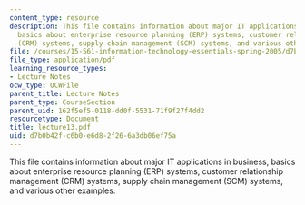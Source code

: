 ```yaml
---
content_type: resource
description: This file contains information about major IT applications in business,
  basics about enterprise resource planning (ERP) systems, customer relationship management
  (CRM) systems, supply chain management (SCM) systems, and various other examples.
file: /courses/15-561-information-technology-essentials-spring-2005/d7b0b42fc6b0e6d82f266a3db06ef75a_lecture13.pdf
file_type: application/pdf
learning_resource_types:
- Lecture Notes
ocw_type: OCWFile
parent_title: Lecture Notes
parent_type: CourseSection
parent_uid: 162f5ef5-0118-dd0f-5531-71f9f27f4dd2
resourcetype: Document
title: lecture13.pdf
uid: d7b0b42f-c6b0-e6d8-2f26-6a3db06ef75a
---
```

This file contains information about major IT applications in business, basics about enterprise resource planning (ERP) systems, customer relationship management (CRM) systems, supply chain management (SCM) systems, and various other examples.

